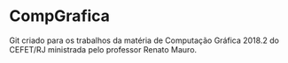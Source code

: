 # CompGrafica

Git criado para os trabalhos da matéria de Computação Gráfica 2018.2 do CEFET/RJ ministrada pelo professor Renato Mauro.
